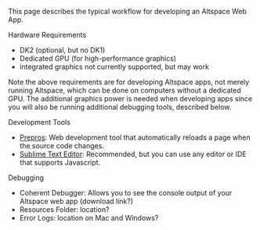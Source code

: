 This page describes the typical workflow for developing an Altspace Web App.

Hardware Requirements
* DK2 (optional, but no DK1)
* Dedicated GPU (for high-performance graphics)
* integrated graphics not currently supported, but may work

Note the above requirements are for developing Altspace apps, not merely running Altspace, which can be done on computers without a dedicated GPU.  The additional graphics power is needed when developing apps since you will also be running additional debugging tools, described below.

Development Tools
* [Prepros]: Web development tool that automatically reloads a page when the source code changes.
* [Sublime Text Editor]: Recommended, but you can use any editor or IDE that supports Javascript.

Debugging
* Coherent Debugger: Allows you to see the console output of your Altspace web app (download link?)
* Resources Folder: location?
* Error Logs: location on Mac and Windows?

[Prepros]: https://prepros.io/
[Sublime Text Editor]: http://www.sublimetext.com/